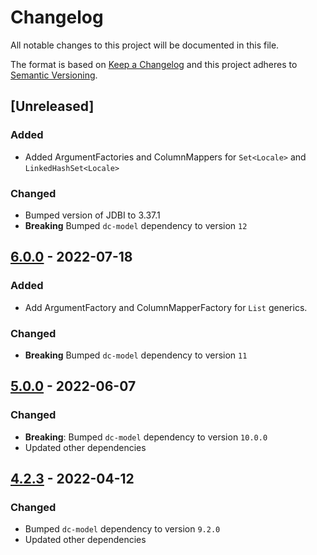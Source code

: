 # Changelog

All notable changes to this project will be documented in this file.

The format is based on [Keep a Changelog](https://keepachangelog.com/en/1.0.0/) and this project adheres to [Semantic Versioning](https://semver.org/spec/v2.0.0.html).

## [Unreleased]

### Added

- Added ArgumentFactories and ColumnMappers for `Set<Locale>` and `LinkedHashSet<Locale>`

### Changed

- Bumped version of JDBI to 3.37.1
- **Breaking** Bumped `dc-model` dependency to version `12`

## [6.0.0](https://github.com/dbmdz/digitalcollections-commons/releases/tag/dc-commons-jdbi-6.0.0) - 2022-07-18

### Added

- Add ArgumentFactory and ColumnMapperFactory for `List` generics.

### Changed

- **Breaking** Bumped `dc-model` dependency to version `11`

## [5.0.0](https://github.com/dbmdz/digitalcollections-commons/releases/tag/dc-commons-jdbi-5.0.0) - 2022-06-07

### Changed

- **Breaking**: Bumped `dc-model` dependency to version `10.0.0`
- Updated other dependencies

## [4.2.3](https://github.com/dbmdz/digitalcollections-commons/releases/tag/dc-commons-jdbi-4.2.3) - 2022-04-12

### Changed

- Bumped `dc-model` dependency to version `9.2.0`
- Updated other dependencies

